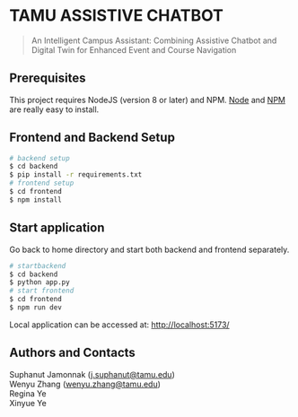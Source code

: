 # TAMU ASSISTIVE CHATBOT

> An Intelligent Campus Assistant: Combining Assistive Chatbot and Digital Twin for Enhanced Event and Course Navigation

## Prerequisites

This project requires NodeJS (version 8 or later) and NPM.
[Node](http://nodejs.org/) and [NPM](https://npmjs.org/) are really easy to install.

## Frontend and Backend Setup
```sh
# backend setup
$ cd backend
$ pip install -r requirements.txt
# frontend setup
$ cd frontend
$ npm install
```

## Start application
Go back to home directory and start both backend and frontend separately.
```sh
# startbackend
$ cd backend
$ python app.py
# start frontend
$ cd frontend
$ npm run dev
```

Local application can be accessed at: [http://localhost:5173/](http://localhost:5173/)

## Authors and Contacts
Suphanut Jamonnak ([j.suphanut@tamu.edu](mailto:j.suphanut@tamu.edu?subject=[GitHub]%20Source%20Han%20Sans))<br/>
Wenyu Zhang ([wenyu.zhang@tamu.edu](mailto:wenyu.zhang@tamu.edu?subject=[GitHub]%20Source%20Han%20Sans))<br/>
Regina Ye <br/>
Xinyue Ye <br/>
